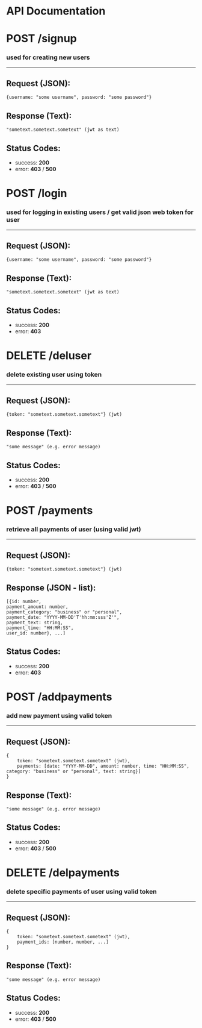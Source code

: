 # API Documentation

# POST /signup
### used for creating new users
___
## Request (JSON): 
`{username: "some username", password: "some password"}`
## Response (Text): 
`"sometext.sometext.sometext" (jwt as text)`
## Status Codes: 
- success: **200**
- error: **403** / **500**


# POST /login
### used for logging in existing users / get valid json web token for user
___
## Request (JSON): 
`{username: "some username", password: "some password"}`
## Response (Text): 
`"sometext.sometext.sometext" (jwt as text)`
## Status Codes: 
- success: **200**
- error: **403**


# DELETE /deluser
### delete existing user using token
___
## Request (JSON): 
`{token: "sometext.sometext.sometext"} (jwt)`
## Response (Text): 
`"some message" (e.g. error message)`
## Status Codes:
- success: **200**
- error: **403** / **500**


# POST /payments
### retrieve all payments of user (using valid jwt)
___
## Request (JSON): 
`{token: "sometext.sometext.sometext"} (jwt)`
## Response (JSON - list):
```
[{id: number,
payment_amount: number,
payment_category: "business" or "personal",
payment_date: "YYYY-MM-DD'T'hh:mm:sss'Z'",
payment_text: string,
payment_time: "HH:MM:SS",
user_id: number}, ...]
```
## Status Codes:
- success: **200**
- error: **403**


# POST /addpayments
### add new payment using valid token
___
## Request (JSON):
```
{
    token: "sometext.sometext.sometext" (jwt),
    payments: [date: "YYYY-MM-DD", amount: number, time: "HH:MM:SS", category: "business" or "personal", text: string}]
}
```
## Response (Text): 
`"some message" (e.g. error message)`
## Status Codes:
- success: **200**
- error: **403** / **500**


# DELETE /delpayments
### delete specific payments of user using valid token
___
## Request (JSON):
```
{
    token: "sometext.sometext.sometext" (jwt),
    payment_ids: [number, number, ...]
}
```
## Response (Text): 
`"some message" (e.g. error message)`
## Status Codes:
- success: **200**
- error: **403** / **500**